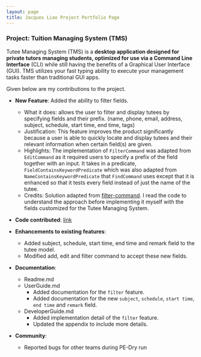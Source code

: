 ```yaml
---
layout: page
title: Jacques Liao Project Portfolio Page
---
```


### Project: Tuition Managing System (TMS)

Tutee Managing System (TMS) is a **desktop application designed for private tutors managing students, optimized for use via a Command Line Interface** (CLI) while still having the benefits of a Graphical User Interface (GUI). TMS utilizes your fast typing ability to execute your management tasks faster than traditional GUI apps.

Given below are my contributions to the project.

* **New Feature**: Added the ability to filter fields.
  * What it does: allows the user to filter and display tutees by specifying fields and their prefix. (name, phone, email, address, subject, schedule, start time, end time, tags)
  * Justification: This feature improves the product significantly because a user is able to quickly locate and display tutees and their relevant information when certain field(s) are given.
  * Highlights: The implementation of `FilterCommand` was adapted from `EditCommand` as it required users to specify a prefix of the field together with an input. It takes in a predicate, `FieldContainsKeywordPredicate` which was also adapted from `NameContainsKeywordPredicate` that `FindCommand` uses except that it is enhanced so that it tests every field instead of just the name of the tutee.
  * Credits: Solution adapted from [filter-command](https://github.com/AY2223S2-CS2103T-W10-3/tp/blob/master/src/main/java/seedu/address/logic/commands/FilterCommand.java). I read the code to understand the approach before implementing it myself with the fields customized for the Tutee Managing System.

* **Code contributed**: [link](https://nus-cs2103-ay2223s2.github.io/tp-dashboard/?search=jugsliao&breakdown=true&sort=groupTitle%20dsc&sortWithin=title&since=2023-02-17&timeframe=commit&mergegroup=&groupSelect=groupByRepos&checkedFileTypes=docs~functional-code~test-code~other)

* **Enhancements to existing features**:
  * Added subject, schedule, start time, end time and remark field to the tutee model.
  * Modified add, edit and filter command to accept these new fields.
 
* **Documentation**:
  * Readme.md
  * UserGuide.md
    * Added documentation for the `filter` feature.
    * Added documentation for the new `subject`, `schedule`, `start time`, `end time` and `remark` field.
  * DeveloperGuide.md
    * Added implementation detail of the `filter` feature.
    * Updated the appendix to include more details.

* **Community**:
  * Reported bugs for other teams during PE-Dry run
